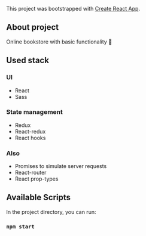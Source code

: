 This project was bootstrapped with [Create React App](https://github.com/facebook/create-react-app).

## About project
Online bookstore with basic functionality :book:

## Used stack
### UI
* React
* Sass
### State management
* Redux
* React-redux
* React hooks
### Also
* Promises to simulate server requests
* React-router
* React prop-types

## Available Scripts
In the project directory, you can run:
### `npm start`



